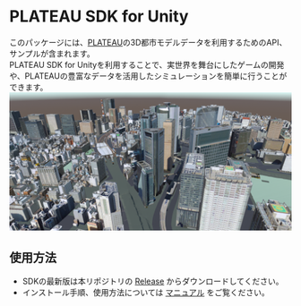 # PLATEAU SDK for Unity

このパッケージには、[PLATEAU](https://www.mlit.go.jp/plateau/)の3D都市モデルデータを利用するためのAPI、サンプルが含まれます。  
PLATEAU SDK for Unityを利用することで、実世界を舞台にしたゲームの開発や、PLATEAUの豊富なデータを活用したシミュレーションを簡単に行うことができます。
![](Documentation~/resources/index/citymodel.png)

## 使用方法
- SDKの最新版は本リポジトリの [Release](https://github.com/Synesthesias/PLATEAU-SDK-for-Unity/releases) からダウンロードしてください。  
- インストール手順、使用方法については [マニュアル](https://synesthesias.github.io/PLATEAU-SDK-for-Unity/index.html) をご覧ください。
